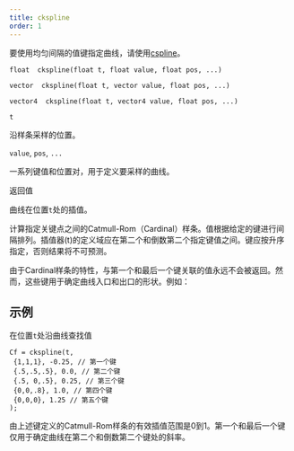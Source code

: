 ```yaml
---
title: ckspline
order: 1
---
```


要使用均匀间隔的值键指定曲线，请使用[cspline](/zh-cn/houdini-vex/interpolation/cspline "采样由均匀间隔键定义的Catmull-Rom（Cardinal）样条")。

`float  ckspline(float t, float value, float pos, ...)`

`vector  ckspline(float t, vector value, float pos, ...)`

`vector4  ckspline(float t, vector4 value, float pos, ...)`

`t`

沿样条采样的位置。

`value`, `pos`, `...`

一系列键值和位置对，用于定义要采样的曲线。

返回值

曲线在位置`t`处的插值。

计算指定关键点之间的Catmull-Rom（Cardinal）样条。值根据给定的键进行间隔排列。插值器(t)的定义域应在第二个和倒数第二个指定键值之间。键应按升序指定，否则结果将不可预测。

由于Cardinal样条的特性，与第一个和最后一个键关联的值永远不会被返回。然而，这些键用于确定曲线入口和出口的形状。例如：

## 示例

在位置`t`处沿曲线查找值

```vex
Cf = ckspline(t,
 {1,1,1}, -0.25, // 第一个键
 {.5,.5,.5}, 0.0, // 第二个键
 {.5, 0,.5}, 0.25, // 第三个键
 {0,0,.8}, 1.0, // 第四个键
 {0,0,0}, 1.25 // 第五个键
);

```

由上述键定义的Catmull-Rom样条的有效插值范围是0到1。第一个和最后一个键仅用于确定曲线在第二个和倒数第二个键处的斜率。
